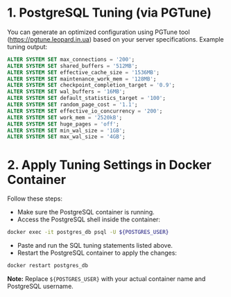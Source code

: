 # 1. PostgreSQL Tuning (via PGTune)
You can generate an optimized configuration using PGTune tool (https://pgtune.leopard.in.ua) based on your server specifications. Example tuning output:
```SQL
ALTER SYSTEM SET max_connections = '200';
ALTER SYSTEM SET shared_buffers = '512MB';
ALTER SYSTEM SET effective_cache_size = '1536MB';
ALTER SYSTEM SET maintenance_work_mem = '128MB';
ALTER SYSTEM SET checkpoint_completion_target = '0.9';
ALTER SYSTEM SET wal_buffers = '16MB';
ALTER SYSTEM SET default_statistics_target = '100';
ALTER SYSTEM SET random_page_cost = '1.1';
ALTER SYSTEM SET effective_io_concurrency = '200';
ALTER SYSTEM SET work_mem = '2520kB';
ALTER SYSTEM SET huge_pages = 'off';
ALTER SYSTEM SET min_wal_size = '1GB';
ALTER SYSTEM SET max_wal_size = '4GB';
```

# 2. Apply Tuning Settings in Docker Container
Follow these steps:
- Make sure the PostgreSQL container is running.
- Access the PostgreSQL shell inside the container:
```bash 
docker exec -it postgres_db psql -U ${POSTGRES_USER}
```
- Paste and run the SQL tuning statements listed above.
- Restart the PostgreSQL container to apply the changes:
```bash
docker restart postgres_db
```
**Note:** Replace `${POSTGRES_USER}` with your actual container name and PostgreSQL username.